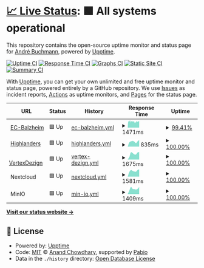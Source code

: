 # [📈 Live Status](https://status.schliesser.dev): <!--live status--> **🟩 All systems operational**

This repository contains the open-source uptime monitor and status page for [André Buchmann](https://status.schliesser.dev), powered by [Upptime](https://github.com/upptime/upptime).

[![Uptime CI](https://github.com/schliesser/upptime/workflows/Uptime%20CI/badge.svg)](https://github.com/schliesser/upptime/actions?query=workflow%3A%22Uptime+CI%22)
[![Response Time CI](https://github.com/schliesser/upptime/workflows/Response%20Time%20CI/badge.svg)](https://github.com/schliesser/upptime/actions?query=workflow%3A%22Response+Time+CI%22)
[![Graphs CI](https://github.com/schliesser/upptime/workflows/Graphs%20CI/badge.svg)](https://github.com/schliesser/upptime/actions?query=workflow%3A%22Graphs+CI%22)
[![Static Site CI](https://github.com/schliesser/upptime/workflows/Static%20Site%20CI/badge.svg)](https://github.com/schliesser/upptime/actions?query=workflow%3A%22Static+Site+CI%22)
[![Summary CI](https://github.com/schliesser/upptime/workflows/Summary%20CI/badge.svg)](https://github.com/schliesser/upptime/actions?query=workflow%3A%22Summary+CI%22)

With [Upptime](https://upptime.js.org), you can get your own unlimited and free uptime monitor and status page, powered entirely by a GitHub repository. We use [Issues](https://github.com/schliesser/upptime/issues) as incident reports, [Actions](https://github.com/schliesser/upptime/actions) as uptime monitors, and [Pages](https://status.schliesser.dev) for the status page.

<!--start: status pages-->
<!-- This summary is generated by Upptime (https://github.com/upptime/upptime) -->
<!-- Do not edit this manually, your changes will be overwritten -->
<!-- prettier-ignore -->
| URL | Status | History | Response Time | Uptime |
| --- | ------ | ------- | ------------- | ------ |
| <img alt="" src="https://status.schliesser.dev/ec-balzheim.png" height="13"> [EC-Balzheim](https://www.ec-balzheim.de) | 🟩 Up | [ec-balzheim.yml](https://github.com/schliesser/upptime/commits/HEAD/history/ec-balzheim.yml) | <details><summary><img alt="Response time graph" src="./graphs/ec-balzheim/response-time-week.png" height="20"> 1471ms</summary><br><a href="https://status.schliesser.dev/history/ec-balzheim"><img alt="Response time 1296" src="https://img.shields.io/endpoint?url=https%3A%2F%2Fraw.githubusercontent.com%2Fschliesser%2Fupptime%2FHEAD%2Fapi%2Fec-balzheim%2Fresponse-time.json"></a><br><a href="https://status.schliesser.dev/history/ec-balzheim"><img alt="24-hour response time 1752" src="https://img.shields.io/endpoint?url=https%3A%2F%2Fraw.githubusercontent.com%2Fschliesser%2Fupptime%2FHEAD%2Fapi%2Fec-balzheim%2Fresponse-time-day.json"></a><br><a href="https://status.schliesser.dev/history/ec-balzheim"><img alt="7-day response time 1471" src="https://img.shields.io/endpoint?url=https%3A%2F%2Fraw.githubusercontent.com%2Fschliesser%2Fupptime%2FHEAD%2Fapi%2Fec-balzheim%2Fresponse-time-week.json"></a><br><a href="https://status.schliesser.dev/history/ec-balzheim"><img alt="30-day response time 1467" src="https://img.shields.io/endpoint?url=https%3A%2F%2Fraw.githubusercontent.com%2Fschliesser%2Fupptime%2FHEAD%2Fapi%2Fec-balzheim%2Fresponse-time-month.json"></a><br><a href="https://status.schliesser.dev/history/ec-balzheim"><img alt="1-year response time 1296" src="https://img.shields.io/endpoint?url=https%3A%2F%2Fraw.githubusercontent.com%2Fschliesser%2Fupptime%2FHEAD%2Fapi%2Fec-balzheim%2Fresponse-time-year.json"></a></details> | <details><summary><a href="https://status.schliesser.dev/history/ec-balzheim">99.41%</a></summary><a href="https://status.schliesser.dev/history/ec-balzheim"><img alt="All-time uptime 99.52%" src="https://img.shields.io/endpoint?url=https%3A%2F%2Fraw.githubusercontent.com%2Fschliesser%2Fupptime%2FHEAD%2Fapi%2Fec-balzheim%2Fuptime.json"></a><br><a href="https://status.schliesser.dev/history/ec-balzheim"><img alt="24-hour uptime 98.34%" src="https://img.shields.io/endpoint?url=https%3A%2F%2Fraw.githubusercontent.com%2Fschliesser%2Fupptime%2FHEAD%2Fapi%2Fec-balzheim%2Fuptime-day.json"></a><br><a href="https://status.schliesser.dev/history/ec-balzheim"><img alt="7-day uptime 99.41%" src="https://img.shields.io/endpoint?url=https%3A%2F%2Fraw.githubusercontent.com%2Fschliesser%2Fupptime%2FHEAD%2Fapi%2Fec-balzheim%2Fuptime-week.json"></a><br><a href="https://status.schliesser.dev/history/ec-balzheim"><img alt="30-day uptime 99.17%" src="https://img.shields.io/endpoint?url=https%3A%2F%2Fraw.githubusercontent.com%2Fschliesser%2Fupptime%2FHEAD%2Fapi%2Fec-balzheim%2Fuptime-month.json"></a><br><a href="https://status.schliesser.dev/history/ec-balzheim"><img alt="1-year uptime 99.52%" src="https://img.shields.io/endpoint?url=https%3A%2F%2Fraw.githubusercontent.com%2Fschliesser%2Fupptime%2FHEAD%2Fapi%2Fec-balzheim%2Fuptime-year.json"></a></details>
| <img alt="" src="https://status.schliesser.dev/highlanders.png" height="13"> [Highlanders](https://highlanders.club) | 🟩 Up | [highlanders.yml](https://github.com/schliesser/upptime/commits/HEAD/history/highlanders.yml) | <details><summary><img alt="Response time graph" src="./graphs/highlanders/response-time-week.png" height="20"> 835ms</summary><br><a href="https://status.schliesser.dev/history/highlanders"><img alt="Response time 824" src="https://img.shields.io/endpoint?url=https%3A%2F%2Fraw.githubusercontent.com%2Fschliesser%2Fupptime%2FHEAD%2Fapi%2Fhighlanders%2Fresponse-time.json"></a><br><a href="https://status.schliesser.dev/history/highlanders"><img alt="24-hour response time 1012" src="https://img.shields.io/endpoint?url=https%3A%2F%2Fraw.githubusercontent.com%2Fschliesser%2Fupptime%2FHEAD%2Fapi%2Fhighlanders%2Fresponse-time-day.json"></a><br><a href="https://status.schliesser.dev/history/highlanders"><img alt="7-day response time 835" src="https://img.shields.io/endpoint?url=https%3A%2F%2Fraw.githubusercontent.com%2Fschliesser%2Fupptime%2FHEAD%2Fapi%2Fhighlanders%2Fresponse-time-week.json"></a><br><a href="https://status.schliesser.dev/history/highlanders"><img alt="30-day response time 794" src="https://img.shields.io/endpoint?url=https%3A%2F%2Fraw.githubusercontent.com%2Fschliesser%2Fupptime%2FHEAD%2Fapi%2Fhighlanders%2Fresponse-time-month.json"></a><br><a href="https://status.schliesser.dev/history/highlanders"><img alt="1-year response time 824" src="https://img.shields.io/endpoint?url=https%3A%2F%2Fraw.githubusercontent.com%2Fschliesser%2Fupptime%2FHEAD%2Fapi%2Fhighlanders%2Fresponse-time-year.json"></a></details> | <details><summary><a href="https://status.schliesser.dev/history/highlanders">100.00%</a></summary><a href="https://status.schliesser.dev/history/highlanders"><img alt="All-time uptime 99.99%" src="https://img.shields.io/endpoint?url=https%3A%2F%2Fraw.githubusercontent.com%2Fschliesser%2Fupptime%2FHEAD%2Fapi%2Fhighlanders%2Fuptime.json"></a><br><a href="https://status.schliesser.dev/history/highlanders"><img alt="24-hour uptime 100.00%" src="https://img.shields.io/endpoint?url=https%3A%2F%2Fraw.githubusercontent.com%2Fschliesser%2Fupptime%2FHEAD%2Fapi%2Fhighlanders%2Fuptime-day.json"></a><br><a href="https://status.schliesser.dev/history/highlanders"><img alt="7-day uptime 100.00%" src="https://img.shields.io/endpoint?url=https%3A%2F%2Fraw.githubusercontent.com%2Fschliesser%2Fupptime%2FHEAD%2Fapi%2Fhighlanders%2Fuptime-week.json"></a><br><a href="https://status.schliesser.dev/history/highlanders"><img alt="30-day uptime 100.00%" src="https://img.shields.io/endpoint?url=https%3A%2F%2Fraw.githubusercontent.com%2Fschliesser%2Fupptime%2FHEAD%2Fapi%2Fhighlanders%2Fuptime-month.json"></a><br><a href="https://status.schliesser.dev/history/highlanders"><img alt="1-year uptime 99.99%" src="https://img.shields.io/endpoint?url=https%3A%2F%2Fraw.githubusercontent.com%2Fschliesser%2Fupptime%2FHEAD%2Fapi%2Fhighlanders%2Fuptime-year.json"></a></details>
| <img alt="" src="https://status.schliesser.dev/vertexdezign.png" height="13"> [VertexDezign](https://vertexdezign.net) | 🟩 Up | [vertex-dezign.yml](https://github.com/schliesser/upptime/commits/HEAD/history/vertex-dezign.yml) | <details><summary><img alt="Response time graph" src="./graphs/vertex-dezign/response-time-week.png" height="20"> 1675ms</summary><br><a href="https://status.schliesser.dev/history/vertex-dezign"><img alt="Response time 1239" src="https://img.shields.io/endpoint?url=https%3A%2F%2Fraw.githubusercontent.com%2Fschliesser%2Fupptime%2FHEAD%2Fapi%2Fvertex-dezign%2Fresponse-time.json"></a><br><a href="https://status.schliesser.dev/history/vertex-dezign"><img alt="24-hour response time 1775" src="https://img.shields.io/endpoint?url=https%3A%2F%2Fraw.githubusercontent.com%2Fschliesser%2Fupptime%2FHEAD%2Fapi%2Fvertex-dezign%2Fresponse-time-day.json"></a><br><a href="https://status.schliesser.dev/history/vertex-dezign"><img alt="7-day response time 1675" src="https://img.shields.io/endpoint?url=https%3A%2F%2Fraw.githubusercontent.com%2Fschliesser%2Fupptime%2FHEAD%2Fapi%2Fvertex-dezign%2Fresponse-time-week.json"></a><br><a href="https://status.schliesser.dev/history/vertex-dezign"><img alt="30-day response time 1273" src="https://img.shields.io/endpoint?url=https%3A%2F%2Fraw.githubusercontent.com%2Fschliesser%2Fupptime%2FHEAD%2Fapi%2Fvertex-dezign%2Fresponse-time-month.json"></a><br><a href="https://status.schliesser.dev/history/vertex-dezign"><img alt="1-year response time 1239" src="https://img.shields.io/endpoint?url=https%3A%2F%2Fraw.githubusercontent.com%2Fschliesser%2Fupptime%2FHEAD%2Fapi%2Fvertex-dezign%2Fresponse-time-year.json"></a></details> | <details><summary><a href="https://status.schliesser.dev/history/vertex-dezign">100.00%</a></summary><a href="https://status.schliesser.dev/history/vertex-dezign"><img alt="All-time uptime 99.99%" src="https://img.shields.io/endpoint?url=https%3A%2F%2Fraw.githubusercontent.com%2Fschliesser%2Fupptime%2FHEAD%2Fapi%2Fvertex-dezign%2Fuptime.json"></a><br><a href="https://status.schliesser.dev/history/vertex-dezign"><img alt="24-hour uptime 100.00%" src="https://img.shields.io/endpoint?url=https%3A%2F%2Fraw.githubusercontent.com%2Fschliesser%2Fupptime%2FHEAD%2Fapi%2Fvertex-dezign%2Fuptime-day.json"></a><br><a href="https://status.schliesser.dev/history/vertex-dezign"><img alt="7-day uptime 100.00%" src="https://img.shields.io/endpoint?url=https%3A%2F%2Fraw.githubusercontent.com%2Fschliesser%2Fupptime%2FHEAD%2Fapi%2Fvertex-dezign%2Fuptime-week.json"></a><br><a href="https://status.schliesser.dev/history/vertex-dezign"><img alt="30-day uptime 100.00%" src="https://img.shields.io/endpoint?url=https%3A%2F%2Fraw.githubusercontent.com%2Fschliesser%2Fupptime%2FHEAD%2Fapi%2Fvertex-dezign%2Fuptime-month.json"></a><br><a href="https://status.schliesser.dev/history/vertex-dezign"><img alt="1-year uptime 99.99%" src="https://img.shields.io/endpoint?url=https%3A%2F%2Fraw.githubusercontent.com%2Fschliesser%2Fupptime%2FHEAD%2Fapi%2Fvertex-dezign%2Fuptime-year.json"></a></details>
| <img alt="" src="https://status.schliesser.dev/nextcloud.png" height="13"> Nextcloud | 🟩 Up | [nextcloud.yml](https://github.com/schliesser/upptime/commits/HEAD/history/nextcloud.yml) | <details><summary><img alt="Response time graph" src="./graphs/nextcloud/response-time-week.png" height="20"> 1581ms</summary><br><a href="https://status.schliesser.dev/history/nextcloud"><img alt="Response time 1482" src="https://img.shields.io/endpoint?url=https%3A%2F%2Fraw.githubusercontent.com%2Fschliesser%2Fupptime%2FHEAD%2Fapi%2Fnextcloud%2Fresponse-time.json"></a><br><a href="https://status.schliesser.dev/history/nextcloud"><img alt="24-hour response time 1722" src="https://img.shields.io/endpoint?url=https%3A%2F%2Fraw.githubusercontent.com%2Fschliesser%2Fupptime%2FHEAD%2Fapi%2Fnextcloud%2Fresponse-time-day.json"></a><br><a href="https://status.schliesser.dev/history/nextcloud"><img alt="7-day response time 1581" src="https://img.shields.io/endpoint?url=https%3A%2F%2Fraw.githubusercontent.com%2Fschliesser%2Fupptime%2FHEAD%2Fapi%2Fnextcloud%2Fresponse-time-week.json"></a><br><a href="https://status.schliesser.dev/history/nextcloud"><img alt="30-day response time 1457" src="https://img.shields.io/endpoint?url=https%3A%2F%2Fraw.githubusercontent.com%2Fschliesser%2Fupptime%2FHEAD%2Fapi%2Fnextcloud%2Fresponse-time-month.json"></a><br><a href="https://status.schliesser.dev/history/nextcloud"><img alt="1-year response time 1482" src="https://img.shields.io/endpoint?url=https%3A%2F%2Fraw.githubusercontent.com%2Fschliesser%2Fupptime%2FHEAD%2Fapi%2Fnextcloud%2Fresponse-time-year.json"></a></details> | <details><summary><a href="https://status.schliesser.dev/history/nextcloud">100.00%</a></summary><a href="https://status.schliesser.dev/history/nextcloud"><img alt="All-time uptime 99.89%" src="https://img.shields.io/endpoint?url=https%3A%2F%2Fraw.githubusercontent.com%2Fschliesser%2Fupptime%2FHEAD%2Fapi%2Fnextcloud%2Fuptime.json"></a><br><a href="https://status.schliesser.dev/history/nextcloud"><img alt="24-hour uptime 100.00%" src="https://img.shields.io/endpoint?url=https%3A%2F%2Fraw.githubusercontent.com%2Fschliesser%2Fupptime%2FHEAD%2Fapi%2Fnextcloud%2Fuptime-day.json"></a><br><a href="https://status.schliesser.dev/history/nextcloud"><img alt="7-day uptime 100.00%" src="https://img.shields.io/endpoint?url=https%3A%2F%2Fraw.githubusercontent.com%2Fschliesser%2Fupptime%2FHEAD%2Fapi%2Fnextcloud%2Fuptime-week.json"></a><br><a href="https://status.schliesser.dev/history/nextcloud"><img alt="30-day uptime 100.00%" src="https://img.shields.io/endpoint?url=https%3A%2F%2Fraw.githubusercontent.com%2Fschliesser%2Fupptime%2FHEAD%2Fapi%2Fnextcloud%2Fuptime-month.json"></a><br><a href="https://status.schliesser.dev/history/nextcloud"><img alt="1-year uptime 99.89%" src="https://img.shields.io/endpoint?url=https%3A%2F%2Fraw.githubusercontent.com%2Fschliesser%2Fupptime%2FHEAD%2Fapi%2Fnextcloud%2Fuptime-year.json"></a></details>
| <img alt="" src="https://status.schliesser.dev/minio.png" height="13"> MinIO | 🟩 Up | [min-io.yml](https://github.com/schliesser/upptime/commits/HEAD/history/min-io.yml) | <details><summary><img alt="Response time graph" src="./graphs/min-io/response-time-week.png" height="20"> 1409ms</summary><br><a href="https://status.schliesser.dev/history/min-io"><img alt="Response time 1373" src="https://img.shields.io/endpoint?url=https%3A%2F%2Fraw.githubusercontent.com%2Fschliesser%2Fupptime%2FHEAD%2Fapi%2Fmin-io%2Fresponse-time.json"></a><br><a href="https://status.schliesser.dev/history/min-io"><img alt="24-hour response time 1957" src="https://img.shields.io/endpoint?url=https%3A%2F%2Fraw.githubusercontent.com%2Fschliesser%2Fupptime%2FHEAD%2Fapi%2Fmin-io%2Fresponse-time-day.json"></a><br><a href="https://status.schliesser.dev/history/min-io"><img alt="7-day response time 1409" src="https://img.shields.io/endpoint?url=https%3A%2F%2Fraw.githubusercontent.com%2Fschliesser%2Fupptime%2FHEAD%2Fapi%2Fmin-io%2Fresponse-time-week.json"></a><br><a href="https://status.schliesser.dev/history/min-io"><img alt="30-day response time 1296" src="https://img.shields.io/endpoint?url=https%3A%2F%2Fraw.githubusercontent.com%2Fschliesser%2Fupptime%2FHEAD%2Fapi%2Fmin-io%2Fresponse-time-month.json"></a><br><a href="https://status.schliesser.dev/history/min-io"><img alt="1-year response time 1373" src="https://img.shields.io/endpoint?url=https%3A%2F%2Fraw.githubusercontent.com%2Fschliesser%2Fupptime%2FHEAD%2Fapi%2Fmin-io%2Fresponse-time-year.json"></a></details> | <details><summary><a href="https://status.schliesser.dev/history/min-io">100.00%</a></summary><a href="https://status.schliesser.dev/history/min-io"><img alt="All-time uptime 100.00%" src="https://img.shields.io/endpoint?url=https%3A%2F%2Fraw.githubusercontent.com%2Fschliesser%2Fupptime%2FHEAD%2Fapi%2Fmin-io%2Fuptime.json"></a><br><a href="https://status.schliesser.dev/history/min-io"><img alt="24-hour uptime 100.00%" src="https://img.shields.io/endpoint?url=https%3A%2F%2Fraw.githubusercontent.com%2Fschliesser%2Fupptime%2FHEAD%2Fapi%2Fmin-io%2Fuptime-day.json"></a><br><a href="https://status.schliesser.dev/history/min-io"><img alt="7-day uptime 100.00%" src="https://img.shields.io/endpoint?url=https%3A%2F%2Fraw.githubusercontent.com%2Fschliesser%2Fupptime%2FHEAD%2Fapi%2Fmin-io%2Fuptime-week.json"></a><br><a href="https://status.schliesser.dev/history/min-io"><img alt="30-day uptime 100.00%" src="https://img.shields.io/endpoint?url=https%3A%2F%2Fraw.githubusercontent.com%2Fschliesser%2Fupptime%2FHEAD%2Fapi%2Fmin-io%2Fuptime-month.json"></a><br><a href="https://status.schliesser.dev/history/min-io"><img alt="1-year uptime 100.00%" src="https://img.shields.io/endpoint?url=https%3A%2F%2Fraw.githubusercontent.com%2Fschliesser%2Fupptime%2FHEAD%2Fapi%2Fmin-io%2Fuptime-year.json"></a></details>

<!--end: status pages-->

[**Visit our status website →**](https://status.schliesser.dev)

## 📄 License

- Powered by: [Upptime](https://github.com/upptime/upptime)
- Code: [MIT](./LICENSE) © [Anand Chowdhary](https://anandchowdhary.com), supported by [Pabio](https://pabio.com)
- Data in the `./history` directory: [Open Database License](https://opendatacommons.org/licenses/odbl/1-0/)
